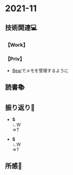 # 2021-11
## 技術関連:computer:
### 【Work】
### 【Priv】
* [Bear](https://apps.apple.com/jp/app/bear-%E3%83%97%E3%83%A9%E3%82%A4%E3%83%99%E3%83%BC%E3%83%88%E3%83%A1%E3%83%A2/id1091189122?mt=12)でメモを管理するように

## 読書:books:

## 振り返り:eyes:
* **S**<br>
∟W<br>
⇒T

* **S**<br>
∟W<br>
⇒T

## 所感:clap:
